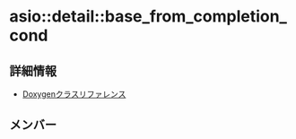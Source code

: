 # asio::detail::base_from_completion_cond



## 詳細情報

- [Doxygenクラスリファレンス](https://lang-ship.com/reference/ESP32/latest/classasio_1_1detail_1_1base__from__completion__cond.html)

## メンバー

